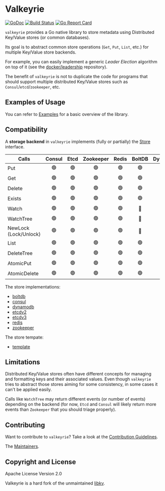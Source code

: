 # Valkeyrie

[![GoDoc](https://godoc.org/github.com/kvtools/valkeyrie?status.png)](https://godoc.org/github.com/kvtools/valkeyrie)
[![Build Status](https://github.com/kvtools/valkeyrie/actions/workflows/build.yml/badge.svg)](https://github.com/kvtools/valkeyrie/actions/workflows/build.yml)
[![Go Report Card](https://goreportcard.com/badge/github.com/kvtools/valkeyrie)](https://goreportcard.com/report/github.com/kvtools/valkeyrie)

`valkeyrie` provides a Go native library to store metadata using Distributed Key/Value stores (or common databases).

Its goal is to abstract common store operations (`Get`, `Put`, `List`, etc.) for multiple Key/Value store backends.

For example, you can easily implement a generic *Leader Election* algorithm on top of it (see the [docker/leadership](https://github.com/docker/leadership) repository).

The benefit of `valkeyrie` is not to duplicate the code for programs that should support multiple distributed Key/Value stores such as `Consul`/`etcd`/`zookeeper`, etc.

## Examples of Usage

You can refer to [Examples](https://github.com/kvtools/valkeyrie/blob/master/docs/examples.md) for a basic overview of the library.

## Compatibility

A **storage backend** in `valkeyrie` implements (fully or partially) the [Store](https://github.com/kvtools/valkeyrie/blob/master/store/store.go#L69) interface.

| Calls                 | Consul | Etcd | Zookeeper | Redis | BoltDB | DynamoDB |
|-----------------------|:------:|:----:|:---------:|:-----:|:------:|:--------:|
| Put                   |  🟢️   | 🟢️  |    🟢️    |  🟢️  |  🟢️   |   🟢️    |
| Get                   |  🟢️   | 🟢️  |    🟢️    |  🟢️  |  🟢️   |   🟢️    |
| Delete                |  🟢️   | 🟢️  |    🟢️    |  🟢️  |  🟢️   |   🟢️    |
| Exists                |  🟢️   | 🟢️  |    🟢️    |  🟢️  |  🟢️   |   🟢️    |
| Watch                 |  🟢️   | 🟢️  |    🟢️    |  🟢️  |   🔴   |    🔴    |
| WatchTree             |  🟢️   | 🟢️  |    🟢️    |  🟢️  |   🔴   |    🔴    |
| NewLock (Lock/Unlock) |  🟢️   | 🟢️  |    🟢️    |  🟢️  |   🔴   |   🟢️    |
| List                  |  🟢️   | 🟢️  |    🟢️    |  🟢️  |  🟢️   |   🟢️    |
| DeleteTree            |  🟢️   | 🟢️  |    🟢️    |  🟢️  |  🟢️   |   🟢️    |
| AtomicPut             |  🟢️   | 🟢️  |    🟢️    |  🟢️  |  🟢️   |   🟢️    |
| AtomicDelete          |  🟢️   | 🟢️  |    🟢️    |  🟢️  |  🟢️   |   🟢️    |

The store implementations:

- [boltdb](https://github.com/kvtools/boltdb)
- [consul](https://github.com/kvtools/consul)
- [dynamodb](https://github.com/kvtools/dynamodb)
- [etcdv2](https://github.com/kvtools/etcdv2)
- [etcdv3](https://github.com/kvtools/etcdv3)
- [redis](https://github.com/kvtools/redis)
- [zookeeper](https://github.com/kvtools/zookeeper)

The store tempate:

- [template](https://github.com/kvtools/template)

## Limitations

Distributed Key/Value stores often have different concepts for managing and formatting keys and their associated values.
Even though `valkeyrie` tries to abstract those stores aiming for some consistency, in some cases it can't be applied easily.

Calls like `WatchTree` may return different events (or number of events) depending on the backend (for now, `Etcd` and `Consul` will likely return more events than `Zookeeper` that you should triage properly).

## Contributing

Want to contribute to `valkeyrie`?
Take a look at the [Contribution Guidelines](https://github.com/kvtools/valkeyrie/blob/master/CONTRIBUTING.md).

The [Maintainers](https://github.com/kvtools/valkeyrie/blob/master/maintainers.md).

## Copyright and License

Apache License Version 2.0

Valkeyrie is a hard fork of the unmaintained [libkv](https://github.com/docker/libkv).
